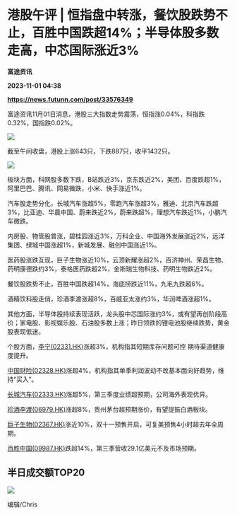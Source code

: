 # 港股午评 | 恒指盘中转涨，餐饮股跌势不止，百胜中国跌超14%；半导体股多数走高，中芯国际涨近3%
**富途资讯**

**2023-11-01 04:38**

**https://news.futunn.com/post/33576349**

富途资讯11月01日消息，港股三大指数走势震荡，恒指涨0.04%，科指跌0.32%，国指跌0.02%。

![](https://postimg.futunn.com/16988112615175926063701.png)

截至午间收盘，港股上涨643只，下跌887只，收平1432只。

![](https://postimg.futunn.com/16988112756086067893317.png)

板块方面，科网股多数下跌，B站跌近3%，京东跌近2%，美团、百度跌超1%，阿里巴巴、腾讯、网易微跌，小米、快手涨近1%。

汽车股走势分化，长城汽车涨超5%，零跑汽车涨超3%，雅迪、北京汽车跌超3%，比亚迪、华晨中国、蔚来跌近2%，蔚来跌超%，理想汽车跌近1%，小鹏汽车微跌。

内房股、物管股普涨，碧桂园涨近3%，万科企业、中国海外发展涨近2%，远洋集团、绿城中国涨超1%，新城发展、融创中国涨近1%。

医药股涨跌互现，巨子生物涨近10%，云顶新耀涨超2%，百济神州、荣昌生物、药明康德跌约3%，泰格医药跌超2%，金斯瑞生物科技、药明生物跌近2%。

餐饮股跌势不止，百胜中国跌超14%，海底捞跌近11%，九毛九跌超6%。

酒精饮料股走俏，珍酒李渡涨超8%，百威亚太涨约3%，华润啤酒涨超1%。

其他方面，半导体股持续表现活跃，龙头股中芯国际涨约3%，或有望再创阶段高价；家电股、影视娱乐股、石油股多数上涨；昨日领跌的锂电池股继续跌势，黄金股表现低迷。

个股方面，[李宁(02331.HK)](https://www.futunn.com/quote/stock?m=hk&code=02331)涨超3%，机构指其短期库存问题可控 期待渠道健康度提升。

[中国财险(02328.HK)](https://www.futunn.com/quote/stock?m=hk&code=02328)涨超4%，机构指其单季利润波动不改基本面向好趋势，维持“买入”。

[长城汽车(02333.HK)](https://www.futunn.com/quote/stock?m=hk&code=02333)涨超5%，第三季度业绩超预期，公司海外表现优异。

[珍酒李渡(06979.HK)](https://www.futunn.com/quote/stock?m=hk&code=06979)涨超8%，贵州茅台超预期涨价，有望提振白酒板块。

[巨子生物(02367.HK)](https://www.futunn.com/quote/stock?m=hk&code=02367)涨近10%，双十一预售开启，可复美预售4小时超去年全周期。

[百胜中国(09987.HK)](https://www.futunn.com/quote/stock?m=hk&code=09987)跌超14%，第三季营收29.1亿美元不及市场预期。

半日成交额TOP20
----------

![](https://postimg.futunn.com/16988117348981641179143.png)

编辑/Chris